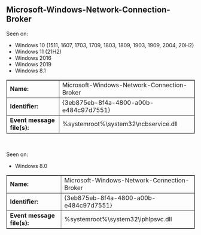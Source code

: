 ## Microsoft-Windows-Network-Connection-Broker

Seen on:
* Windows 10 (1511, 1607, 1703, 1709, 1803, 1809, 1903, 1909, 2004, 20H2)
* Windows 11 (21H2)
* Windows 2016
* Windows 2019
* Windows 8.1

<table border="1" class="docutils">
  <tbody>
    <tr>
      <td><b>Name:</b></td>
      <td>Microsoft-Windows-Network-Connection-Broker</td>
    </tr>
    <tr>
      <td><b>Identifier:</b></td>
      <td>{3eb875eb-8f4a-4800-a00b-e484c97d7551}</td>
    </tr>
    <tr>
      <td><b>Event message file(s):</b></td>
      <td>%systemroot%\system32\ncbservice.dll</td>
    </tr>
  </tbody>
</table>

&nbsp;

Seen on:
* Windows 8.0

<table border="1" class="docutils">
  <tbody>
    <tr>
      <td><b>Name:</b></td>
      <td>Microsoft-Windows-Network-Connection-Broker</td>
    </tr>
    <tr>
      <td><b>Identifier:</b></td>
      <td>{3eb875eb-8f4a-4800-a00b-e484c97d7551}</td>
    </tr>
    <tr>
      <td><b>Event message file(s):</b></td>
      <td>%systemroot%\system32\iphlpsvc.dll</td>
    </tr>
  </tbody>
</table>

&nbsp;

